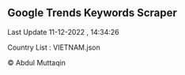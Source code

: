 

## Google Trends Keywords Scraper 
 
Last Update 11-12-2022 , 14:34:26

Country List :
VIETNAM.json



© Abdul Muttaqin 

